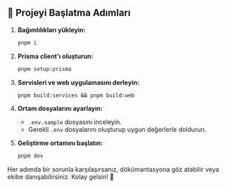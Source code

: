 ## 🚀 Projeyi Başlatma Adımları

1. **Bağımlılıkları yükleyin:**

   ```bash
   pnpm i
   ```

2. **Prisma client'ı oluşturun:**

   ```bash
   pnpm setup:prisma
   ```

3. **Servisleri ve web uygulamasını derleyin:**

   ```bash
   pnpm build:services && pnpm build:web
   ```

4. **Ortam dosyalarını ayarlayın:**
   - `.env.sample` dosyasını inceleyin.
   - Gerekli `.env` dosyalarını oluşturup uygun değerlerle doldurun.

5. **Geliştirme ortamını başlatın:**
   ```bash
   pnpm dev
   ```

Her adımda bir sorunla karşılaşırsanız, dökümantasyona göz atabilir veya ekibe danışabilirsiniz. Kolay gelsin! 🚀
